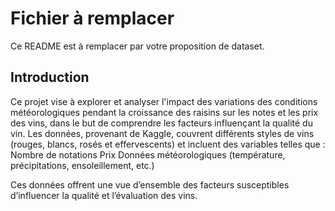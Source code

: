 # Fichier à remplacer

Ce README est à remplacer par votre proposition de dataset.
## Introduction

Ce projet vise à explorer et analyser l'impact des variations des conditions météorologiques pendant la croissance des raisins sur les notes et les prix des vins, dans le but de comprendre les facteurs influençant la qualité du vin. Les données, provenant de Kaggle, couvrent différents styles de vins (rouges, blancs, rosés et effervescents) et incluent des variables telles que :
Nombre de notations
Prix
Données météorologiques (température, précipitations, ensoleillement, etc.)

Ces données offrent une vue d’ensemble des facteurs susceptibles d’influencer la qualité et l’évaluation des vins.

